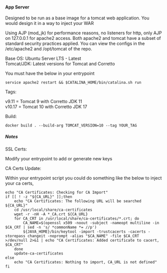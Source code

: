#### App Server  
Designed to be run as a base image for a tomcat web application.  You would design it in a way to inject your WAR      
    
Using AJP (mod_jk) for performance reasons, no listeners for http, only AJP on 127.0.0.1 for apache2 access. Both apache2 and tomcat have a subset of standard security practices applied. You can view the configs in the /etc/apache2 and /opt/tomcat of the repo.
    
Base OS: Ubuntu Server LTS - Latest    
Tomcat/JDK: Latest versions for Tomcat and Corretto    
    
You must have the below in your entrypoint
````
service apache2 restart && $CATALINA_HOME/bin/catalina.sh run
````
Tags:
    
v9.11 = Tomcat 9 with Corretto JDK 11    
v10.17 = Tomcat 10 with Corretto JDK 17    
    
Build:  
````
docker build . --build-arg TOMCAT_VERSION=10 --tag YOUR_TAG
````
    
##### Notes  
SSL Certs:  
    
Modify your entrypoint to add or generate new keys  
    
CA Certs Update:  
    
Within your entrypoint script you could do something like the below to inject your ca certs,
````
echo "CA Certificates: Checking for CA Import"
if [[ ! -z "${CA_URL}" ]];then
    echo "CA Certificates: The following URL will be searched ${CA_URL}"
    cd /usr/local/share/ca-certificates
    wget -r -nH -A *_CA.crt ${CA_URL}
    for CA_CRT in /usr/local/share/ca-certificates/*.crt; do
        CA_NAME=$(openssl x509 -noout -subject -nameopt multiline -in $CA_CRT | sed -n 's/ *commonName *= //p')
        ${JAVA_HOME}/bin/keytool -import -trustcacerts -cacerts -storepass changeit -noprompt -alias "$CA_NAME" -file $CA_CRT >/dev/null 2>&1 | echo "CA Certificates: Added certificate to cacert, $CA_CRT"
    done
    update-ca-certificates
else 
    echo "CA Certificates: Nothing to import, CA_URL is not defined"
fi
````